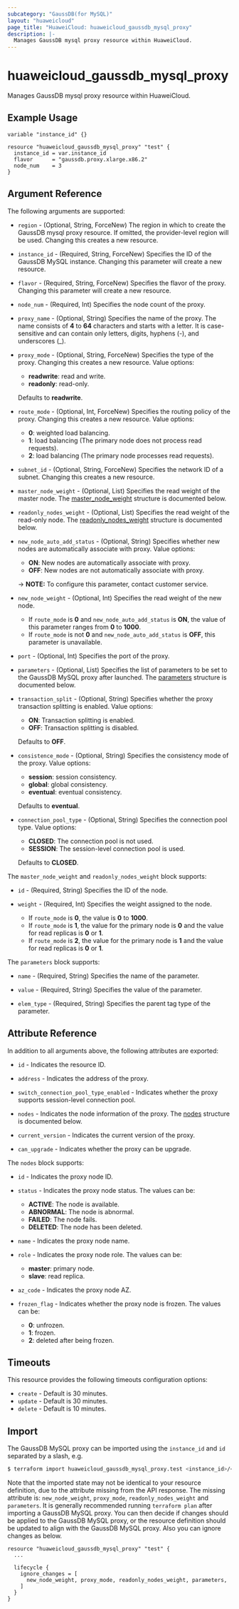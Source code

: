 ```yaml
---
subcategory: "GaussDB(for MySQL)"
layout: "huaweicloud"
page_title: "HuaweiCloud: huaweicloud_gaussdb_mysql_proxy"
description: |-
  Manages GaussDB mysql proxy resource within HuaweiCloud.
---
```


# huaweicloud_gaussdb_mysql_proxy

Manages GaussDB mysql proxy resource within HuaweiCloud.

## Example Usage

```hcl
variable "instance_id" {}

resource "huaweicloud_gaussdb_mysql_proxy" "test" {
  instance_id = var.instance_id
  flavor      = "gaussdb.proxy.xlarge.x86.2"
  node_num    = 3
}
```

## Argument Reference

The following arguments are supported:

* `region` - (Optional, String, ForceNew) The region in which to create the GaussDB mysql proxy resource. If omitted,
  the provider-level region will be used. Changing this creates a new resource.

* `instance_id` - (Required, String, ForceNew) Specifies the ID of the GaussDB MySQL instance. Changing this parameter
  will create a new resource.

* `flavor` - (Required, String, ForceNew) Specifies the flavor of the proxy. Changing this parameter will create a new
  resource.

* `node_num` - (Required, Int) Specifies the node count of the proxy.

* `proxy_name` - (Optional, String) Specifies the name of the proxy. The name consists of **4** to **64** characters and
  starts with a letter. It is case-sensitive and can contain only letters, digits, hyphens (-), and underscores (_).

* `proxy_mode` - (Optional, String, ForceNew) Specifies the type of the proxy. Changing this creates a new resource.
  Value options:
  + **readwrite**: read and write.
  + **readonly**: read-only.

  Defaults to **readwrite**.

* `route_mode` - (Optional, Int, ForceNew) Specifies the routing policy of the proxy. Changing this creates a new
  resource. Value options:
  + **0**: weighted load balancing.
  + **1**: load balancing (The primary node does not process read requests).
  + **2**: load balancing (The primary node processes read requests).

* `subnet_id` - (Optional, String, ForceNew) Specifies the network ID of a subnet. Changing this creates a new resource.

* `master_node_weight` - (Optional, List) Specifies the read weight of the master node.
  The [master_node_weight](#node_weight_struct) structure is documented below.

* `readonly_nodes_weight` - (Optional, List) Specifies the read weight of the read-only node.
  The [readonly_nodes_weight](#node_weight_struct) structure is documented below.

* `new_node_auto_add_status` - (Optional, String) Specifies whether new nodes are automatically associate with proxy.
  Value options:
  + **ON**: New nodes are automatically associate with proxy.
  + **OFF**: New nodes are not automatically associate with proxy.

  -> **NOTE:** To configure this parameter, contact customer service.

* `new_node_weight` - (Optional, Int) Specifies the read weight of the new node.
  + If `route_mode` is **0** and `new_node_auto_add_status` is **ON**, the value of this parameter ranges from **0** to **1000**.
  + If `route_mode` is not **0** and `new_node_auto_add_status` is **OFF**, this parameter is unavailable.

* `port` - (Optional, Int) Specifies the port of the proxy.

* `parameters` - (Optional, List) Specifies the list of parameters to be set to the GaussDB MySQL proxy after launched.
  The [parameters](#parameters_struct) structure is documented below.

* `transaction_split` - (Optional, String) Specifies whether the proxy transaction splitting is enabled. Value options:
  + **ON**: Transaction splitting is enabled.
  + **OFF**: Transaction splitting is disabled.

  Defaults to **OFF**.

* `consistence_mode` - (Optional, String) Specifies the consistency mode of the proxy. Value options:
  + **session**: session consistency.
  + **global**: global consistency.
  + **eventual**: eventual consistency.

  Defaults to **eventual**.

* `connection_pool_type` - (Optional, String) Specifies the connection pool type. Value options:
  + **CLOSED**: The connection pool is not used.
  + **SESSION**: The session-level connection pool is used.

  Defaults to **CLOSED**.

<a name="node_weight_struct"></a>
The `master_node_weight` and `readonly_nodes_weight` block supports:

* `id` - (Required, String) Specifies the ID of the node.

* `weight` - (Required, Int) Specifies the weight assigned to the node.
  + If `route_mode` is **0**, the value is **0** to **1000**.
  + If `route_mode` is **1**, the value for the primary node is **0** and the value for read replicas is **0** or **1**.
  + If `route_mode` is **2**, the value for the primary node is **1** and the value for read replicas is **0** or **1**.

<a name="parameters_struct"></a>
The `parameters` block supports:

* `name` - (Required, String) Specifies the name of the parameter.

* `value` - (Required, String) Specifies the value of the parameter.

* `elem_type` - (Required, String) Specifies the parent tag type of the parameter.

## Attribute Reference

In addition to all arguments above, the following attributes are exported:

* `id` - Indicates the resource ID.

* `address` - Indicates the address of the proxy.

* `switch_connection_pool_type_enabled` - Indicates whether the proxy supports session-level connection pool.

* `nodes` - Indicates the node information of the proxy.
  The [nodes](#nodes_struct) structure is documented below.

* `current_version` - Indicates the current version of the proxy.

* `can_upgrade` - Indicates whether the proxy can be upgrade.

<a name="nodes_struct"></a>
The `nodes` block supports:

* `id` - Indicates the proxy node ID.

* `status` - Indicates the proxy node status. The values can be:
  + **ACTIVE**: The node is available.
  + **ABNORMAL**: The node is abnormal.
  + **FAILED**: The node fails.
  + **DELETED**: The node has been deleted.

* `name` - Indicates the proxy node name.

* `role` - Indicates the proxy node role. The values can be:
  + **master**: primary node.
  + **slave**: read replica.

* `az_code` - Indicates the proxy node AZ.

* `frozen_flag` - Indicates whether the proxy node is frozen. The values can be:
  + **0**: unfrozen.
  + **1**: frozen.
  + **2**: deleted after being frozen.

## Timeouts

This resource provides the following timeouts configuration options:

* `create` - Default is 30 minutes.
* `update` - Default is 30 minutes.
* `delete` - Default is 10 minutes.

## Import

The GaussDB MySQL proxy can be imported using the `instance_id` and `id` separated by a slash, e.g.

```bash
$ terraform import huaweicloud_gaussdb_mysql_proxy.test <instance_id>/<id>
```

Note that the imported state may not be identical to your resource definition, due to the attribute missing from the
API response. The missing attribute is: `new_node_weight`, `proxy_mode`, `readonly_nodes_weight` and `parameters`. It is
generally recommended running `terraform plan` after importing a GaussDB MySQL proxy. You can then decide if changes
should be applied to the GaussDB MySQL proxy, or the resource definition should be updated to align with the GaussDB
MySQL proxy. Also you can ignore changes as below.

```hcl
resource "huaweicloud_gaussdb_mysql_proxy" "test" {
  ...

  lifecycle {
    ignore_changes = [
      new_node_weight, proxy_mode, readonly_nodes_weight, parameters,
    ]
  }
}
```
